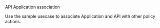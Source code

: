 API Application association

Use the sample usecase to associate Application and API with other policy actions.